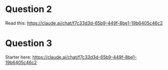 # Question 2

Read this: https://claude.ai/chat/f7c33d3d-65b9-449f-8be1-19b6405c46c2

# Question 3

Starter here: https://claude.ai/chat/f7c33d3d-65b9-449f-8be1-19b6405c46c2

